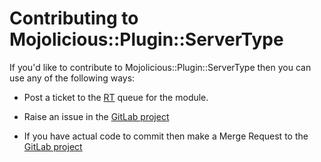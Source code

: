 # Contributing to Mojolicious::Plugin::ServerType

If you'd like to contribute to Mojolicious::Plugin::ServerType then you can use
any of the following ways:

* Post a ticket to the [RT](https://rt.cpan.org/Public/Dist/Display.html?Name=Mojolicious-Plugin-ServerType)
queue for the module.

* Raise an issue in the [GitLab project](https://gitlab.com/scrapheap/Mojolicious-Plugin-ServerType/issues)

* If you have actual code to commit then make a Merge Request to the [GitLab project](https://gitlab.com/scrapheap/Mojolicious-Plugin-ServerType)
